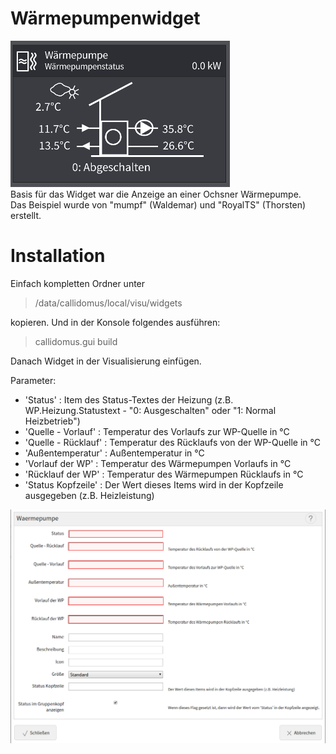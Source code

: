# Wärmepumpenwidget

![Wärmepumpenwidget-Anzeige](screen.png)<br>
Basis für das Widget war die Anzeige an einer Ochsner Wärmepumpe.<br>
Das Beispiel wurde von "mumpf" (Waldemar) und "RoyalTS" (Thorsten) erstellt.

# Installation
Einfach kompletten Ordner unter 

> /data/callidomus/local/visu/widgets 

kopieren.
Und in der Konsole folgendes ausführen:

> callidomus.gui build

Danach Widget in der Visualisierung einfügen.

Parameter:
* 'Status' : Item des Status-Textes der Heizung (z.B. WP.Heizung.Statustext - "0: Ausgeschalten" oder "1: Normal Heizbetrieb")
* 'Quelle - Vorlauf' : Temperatur des Vorlaufs zur WP-Quelle in °C
* 'Quelle - Rücklauf' : Temperatur des Rücklaufs von der WP-Quelle in °C
* 'Außentemperatur' : Außentemperatur in °C
* 'Vorlauf der WP' : Temperatur des Wärmepumpen Vorlaufs in °C
* 'Rücklauf der WP' : Temperatur des Wärmepumpen Rücklaufs in °C
* 'Status Kopfzeile' : Der Wert dieses Items wird in der Kopfzeile ausgegeben (z.B. Heizleistung)

![Wärmepumpenwidget-Einrichtung](visu.png)


